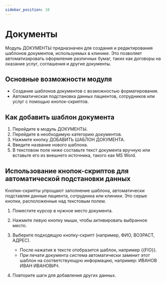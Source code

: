 ```yaml
---
sidebar_position: 18
---
```


# Документы

<!-- ![Модуль "Документы_1"](assets/documents/1.png) -->

Модуль ДОКУМЕНТЫ предназначен для создания и редактирования шаблонов документов, используемых в клинике. Это позволяет автоматизировать оформление различных бумаг, таких как договоры на оказание услуг, соглашения и другие документы.

## Основные возможности модуля

* Создание шаблонов документов с возможностью форматирования.
* Автоматическая подстановка данных пациентов, сотрудников или услуг с помощью кнопок-скриптов.

## Как добавить шаблон документа

<!-- ![Модуль "Документы_1"](assets/documents/1.png) -->

1. Перейдите в модуль ДОКУМЕНТЫ.
2. Перейдите в необходимую категорию документов.
3. Нажмите кнопку ДОБАВИТЬ ШАБЛОН ДОКУМЕНТА.
4. Введите название нового шаблона.
5. В текстовом поле ниже составьте текст документа вручную или вставьте его из внешнего источника, такого как MS Word.


## Использование кнопок-скриптов для автоматической подстановки данных

Кнопки-скрипты упрощают заполнение шаблона, автоматически подставляя данные пациента, сотрудника или клиники. Это серые кнопки, расположенные над текстовым полем.

<!-- ![Модуль "Документы_1"](assets/documents/1.png) -->

1. Поместите курсор в нужное место документа.
2. Нажмите левую кнопку мыши, чтобы активировать выбранное место.
3. Выберите подходящую кнопку-скрипт (например, ФИО, ВОЗРАСТ, АДРЕС).

    * После нажатия в тексте отобразится шаблон, например \{\{FIO\}\}.
    * При печати документа система автоматически заменит этот шаблон на соответствующую информацию, например: ИВАНОВ ИВАН ИВАНОВИЧ.

4. Повторите шаги для добавления других данных.
